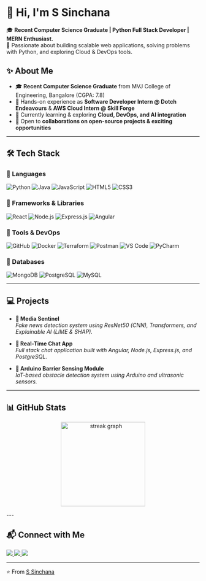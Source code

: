 
# 👋 Hi, I'm S Sinchana  

🎓 **Recent Computer Science Graduate | Python Full Stack Developer | MERN Enthusiast.**  
🚀 Passionate about building scalable web applications, solving problems with Python, and exploring Cloud & DevOps tools. 
## ✨ About Me  

- 🎓 **Recent Computer Science Graduate** from MVJ College of Engineering, Bangalore (CGPA: 7.8)  
- 💼 Hands-on experience as **Software Developer Intern @ Dotch Endeavours** & **AWS Cloud Intern @ Skill Forge**  
- 🌱 Currently learning & exploring **Cloud, DevOps, and AI integration**  
- 🤝 Open to **collaborations on open-source projects & exciting opportunities**  

---

## 🛠️ Tech Stack  

### 🔹 Languages  
![Python](https://img.shields.io/badge/Python-3776AB?style=for-the-badge&logo=python&logoColor=white) ![Java](https://img.shields.io/badge/Java-007396?style=for-the-badge&logo=java&logoColor=white) ![JavaScript](https://img.shields.io/badge/JavaScript-F7E017?style=for-the-badge&logo=javascript&logoColor=black) ![HTML5](https://img.shields.io/badge/HTML5-E34C26?style=for-the-badge&logo=html5&logoColor=white) ![CSS3](https://img.shields.io/badge/CSS3-264DE4?style=for-the-badge&logo=css3&logoColor=white)  

### 🔹 Frameworks & Libraries  
![React](https://img.shields.io/badge/React-61DAFB?style=for-the-badge&logo=react&logoColor=black) ![Node.js](https://img.shields.io/badge/Node.js-339933?style=for-the-badge&logo=node.js&logoColor=white) ![Express.js](https://img.shields.io/badge/Express.js-000000?style=for-the-badge&logo=express&logoColor=white) ![Angular](https://img.shields.io/badge/Angular-DD0031?style=for-the-badge&logo=angular&logoColor=white)  

### 🔹 Tools & DevOps  
![GitHub](https://img.shields.io/badge/GitHub-181717?style=for-the-badge&logo=github) ![Docker](https://img.shields.io/badge/Docker-2496ED?style=for-the-badge&logo=docker&logoColor=white) ![Terraform](https://img.shields.io/badge/Terraform-7B42BC?style=for-the-badge&logo=terraform&logoColor=white) ![Postman](https://img.shields.io/badge/Postman-FF6C37?style=for-the-badge&logo=postman&logoColor=white) ![VS Code](https://img.shields.io/badge/VSCode-007ACC?style=for-the-badge&logo=visual-studio-code&logoColor=white) ![PyCharm](https://img.shields.io/badge/PyCharm-21D789?style=for-the-badge&logo=pycharm&logoColor=black)  

### 🔹 Databases  
![MongoDB](https://img.shields.io/badge/MongoDB-47A248?style=for-the-badge&logo=mongodb&logoColor=white) ![PostgreSQL](https://img.shields.io/badge/PostgreSQL-336791?style=for-the-badge&logo=postgresql&logoColor=white) ![MySQL](https://img.shields.io/badge/MySQL-4479A1?style=for-the-badge&logo=mysql&logoColor=white)  

---

## 💻 Projects  

- **📰 Media Sentinel**  
  *Fake news detection system using ResNet50 (CNN), Transformers, and Explainable AI (LIME & SHAP).*  

- **💬 Real-Time Chat App**  
  *Full stack chat application built with Angular, Node.js, Express.js, and PostgreSQL.*  

- **🤖 Arduino Barrier Sensing Module**  
  *IoT-based obstacle detection system using Arduino and ultrasonic sensors.*  

---

## 📊 GitHub Stats  
<p align="center">
<div align="center">
  <img src="https://streak-stats.demolab.com?user=maurodesouza&locale=en&mode=daily&theme=dark&hide_border=false&border_radius=5&order=3" height="220" alt="streak graph"  />
</div> </p>
---

## 📬 Connect with Me  

<p align="left">
  <a href="https://www.linkedin.com/in/sinchana159/" target="_blank">
    <img src="https://img.shields.io/badge/LinkedIn-0e76a8?style=for-the-badge&logo=linkedin&logoColor=white"/>
  </a>
  <a href="mailto:Sinchana200310@gmail.com">
    <img src="https://img.shields.io/badge/Gmail-d14836?style=for-the-badge&logo=gmail&logoColor=white"/>
  </a>
  <a href="https://github.com/sinchana184s">
    <img src="https://img.shields.io/badge/GitHub-333333?style=for-the-badge&logo=github&logoColor=white"/>
  </a>
</p>  

---

⭐️ From [S Sinchana](https://github.com/sinchana184s)
